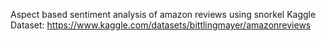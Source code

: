 Aspect based sentiment analysis of amazon reviews using snorkel 
Kaggle Dataset: https://www.kaggle.com/datasets/bittlingmayer/amazonreviews

